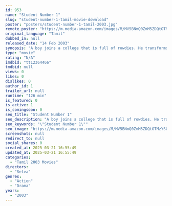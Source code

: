```yaml
---
id: 953
name: "Student Number 1"
slug: "student-number-1-tamil-movie-download"
poster: "posters/student-number-1-tamil-2003.jpg"
remote_poster: "https://m.media-amazon.com/images/M/MV5BNmQ0ZmM5ZDQtOTMzYS00NTE4LTg5NmUtODhiN2U2NWQ2NTg2XkEyXkFqcGdeQXVyOTk3NTc2MzE@._V1_SX300.jpg"
original_language: "Tamil"
dubbed_in: null
released_date: "14 Feb 2003"
synopsis: "A boy joins a college that is full of rowdies. He transforms the students but his own past is shrouded in mystery. It is soon revealed that he is a prisoner attending college by special permission."
type: "movie"
rating: "N/A"
imdbid: "tt12364466"
tmdbid: null
views: 0
likes: 0
dislikes: 0
author_id: 1
trailer_url: null
runtime: "126 min"
is_featured: 0
is_active: 1
is_comingsoon: 0
seo_title: "Student Number 1"
seo_description: "A boy joins a college that is full of rowdies. He transforms the students but his own past is shrouded in mystery. It is soon revealed that he is a prisoner attending college by special permission."
seo_keywords: "\"Student Number 1\""
seo_image: "https://m.media-amazon.com/images/M/MV5BNmQ0ZmM5ZDQtOTMzYS00NTE4LTg5NmUtODhiN2U2NWQ2NTg2XkEyXkFqcGdeQXVyOTk3NTc2MzE@._V1_SX300.jpg"
screenshots: null
redirect_to: null
social_shares: 0
created_at: 2025-03-21 16:55:49
updated_at: 2025-03-21 16:55:49
categories:
  - "Tamil 2003 Movies"
directors:
  - "Selva"
genres:
  - "Action"
  - "Drama"
years:
  - "2003"
---
```


